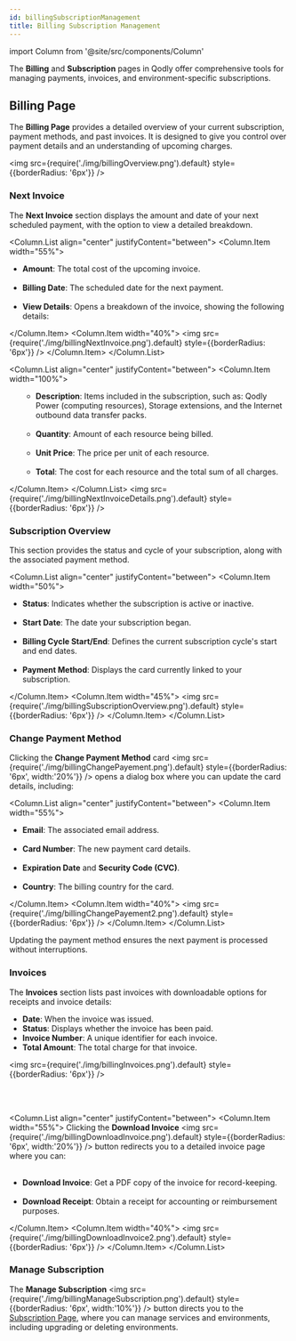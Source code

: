 ```yaml
---
id: billingSubscriptionManagement
title: Billing Subscription Management
---
```


import Column from '@site/src/components/Column'

The **Billing** and **Subscription** pages in Qodly offer comprehensive tools for managing payments, invoices, and environment-specific subscriptions. 

## Billing Page

The **Billing Page** provides a detailed overview of your current subscription, payment methods, and past invoices. It is designed to give you control over payment details and an understanding of upcoming charges. 

<img src={require('./img/billingOverview.png').default} style={{borderRadius: '6px'}} />

### Next Invoice

The **Next Invoice** section displays the amount and date of your next scheduled payment, with the option to view a detailed breakdown.

<Column.List align="center" justifyContent="between">
    <Column.Item width="55%">
      <ul>
         <li><strong>Amount</strong>: The total cost of the upcoming invoice.</li>
         <br/>
         <li><strong>Billing Date</strong>: The scheduled date for the next payment.</li>
         <br/>
         <li><strong>View Details</strong>: Opens a breakdown of the invoice, showing the following details:</li>
      </ul>
    </Column.Item>
    <Column.Item width="40%">
      <img src={require('./img/billingNextInvoice.png').default} style={{borderRadius: '6px'}} />
    </Column.Item>
</Column.List>

<Column.List align="center" justifyContent="between">
    <Column.Item width="100%">
    <ul>
        <ul>
            <li><strong>Description</strong>: Items included in the subscription, such as: Qodly Power (computing resources), Storage extensions, and the Internet outbound data transfer packs.</li>
            <br/>
            <li><strong>Quantity</strong>: Amount of each resource being billed.</li>
            <br/>
            <li><strong>Unit Price</strong>: The price per unit of each resource.</li>
            <br/>
            <li><strong>Total</strong>: The cost for each resource and the total sum of all charges.</li>
        </ul>
    </ul>
    </Column.Item>
</Column.List>
<img src={require('./img/billingNextInvoiceDetails.png').default} style={{borderRadius: '6px'}} />


### Subscription Overview

This section provides the status and cycle of your subscription, along with the associated payment method.

<Column.List align="center" justifyContent="between">
    <Column.Item width="50%">
      <ul>
         <li><strong>Status</strong>: Indicates whether the subscription is active or inactive.</li>
         <br/>
         <li><strong>Start Date</strong>: The date your subscription began.</li>
         <br/>
         <li><strong>Billing Cycle Start/End</strong>: Defines the current subscription cycle's start and end dates.</li>
         <br/>
         <li><strong>Payment Method</strong>: Displays the card currently linked to your subscription.</li>
      </ul>
    </Column.Item>
    <Column.Item width="45%">
      <img src={require('./img/billingSubscriptionOverview.png').default} style={{borderRadius: '6px'}} />
    </Column.Item>
</Column.List>

### Change Payment Method

Clicking the <strong>Change Payment Method</strong> card <img src={require('./img/billingChangePayement.png').default} style={{borderRadius: '6px', width:'20%'}} /> opens a dialog box where you can update the card details, including:


<Column.List align="center" justifyContent="between">
    <Column.Item width="55%">
      <ul>
         <li><strong>Email</strong>: The associated email address.</li>
         <br/>
         <li><strong>Card Number</strong>: The new payment card details.</li>
         <br/>
         <li><strong>Expiration Date</strong> and <strong>Security Code (CVC)</strong>.</li>
         <br/>
         <li><strong>Country</strong>: The billing country for the card.</li>
      </ul>
    </Column.Item>
    <Column.Item width="40%">
      <img src={require('./img/billingChangePayement2.png').default} style={{borderRadius: '6px'}} />
    </Column.Item>
</Column.List>

Updating the payment method ensures the next payment is processed without interruptions.


### Invoices

The **Invoices** section lists past invoices with downloadable options for receipts and invoice details:

  - **Date**: When the invoice was issued.
  - **Status**: Displays whether the invoice has been paid.
  - **Invoice Number**: A unique identifier for each invoice.
  - **Total Amount**: The total charge for that invoice.

<img src={require('./img/billingInvoices.png').default} style={{borderRadius: '6px'}} />

<br/><br/>

<Column.List align="center" justifyContent="between">
    <Column.Item width="55%">
        Clicking the <strong>Download Invoice</strong> <img src={require('./img/billingDownloadInvoice.png').default} style={{borderRadius: '6px', width:'20%'}} /> button redirects you to a detailed invoice page where you can:
        <br/><br/>
        <ul>
            <li><strong>Download Invoice</strong>: Get a PDF copy of the invoice for record-keeping.</li>
            <br/>
            <li><strong>Download Receipt</strong>: Obtain a receipt for accounting or reimbursement purposes.</li>
        </ul>
    </Column.Item>
    <Column.Item width="40%">
      <img src={require('./img/billingDownloadInvoice2.png').default} style={{borderRadius: '6px'}} />
    </Column.Item>
</Column.List>


### Manage Subscription

The **Manage Subscription** <img src={require('./img/billingManageSubscription.png').default} style={{borderRadius: '6px', width:'10%'}} />  button directs you to the [Subscription Page](#subscription-page), where you can manage services and environments, including upgrading or deleting environments.

